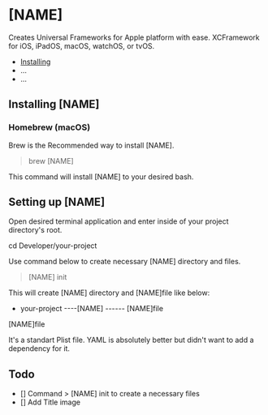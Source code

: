 # [NAME]

Creates Universal Frameworks for Apple platform with ease. XCFramework for iOS, iPadOS, macOS, watchOS, or tvOS.

- [Installing](#installing)
- ...
- ...

## Installing [NAME]

### Homebrew (macOS)

Brew is the Recommended way to install [NAME].

> brew [NAME]

This command will install [NAME] to your desired bash.

## Setting up [NAME]

Open desired terminal application and enter inside of your project directory's root. 

cd Developer/your-project

Use command below to create necessary [NAME] directory and files.

> [NAME] init 

This will create [NAME] directory and [NAME]file like below:

- your-project
----[NAME]
------ [NAME]file


[NAME]file

It's a standart Plist file. YAML is absolutely better but didn't want to add a dependency for it.

## Todo

- [] Command > [NAME] init to create a necessary files 
- [] Add Title image